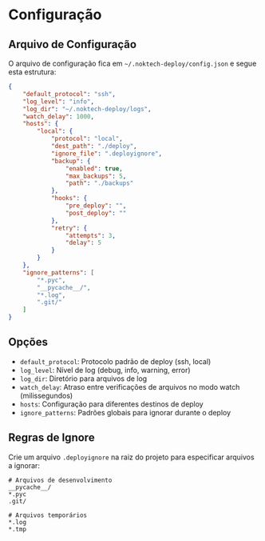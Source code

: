 # Configuração

## Arquivo de Configuração

O arquivo de configuração fica em `~/.noktech-deploy/config.json` e segue esta estrutura:

```json
{
    "default_protocol": "ssh",
    "log_level": "info",
    "log_dir": "~/.noktech-deploy/logs",
    "watch_delay": 1000,
    "hosts": {
        "local": {
            "protocol": "local",
            "dest_path": "./deploy",
            "ignore_file": ".deployignore",
            "backup": {
                "enabled": true,
                "max_backups": 5,
                "path": "./backups"
            },
            "hooks": {
                "pre_deploy": "",
                "post_deploy": ""
            },
            "retry": {
                "attempts": 3,
                "delay": 5
            }
        }
    },
    "ignore_patterns": [
        "*.pyc",
        "__pycache__/",
        "*.log",
        ".git/"
    ]
}
```

## Opções

- `default_protocol`: Protocolo padrão de deploy (ssh, local)
- `log_level`: Nível de log (debug, info, warning, error)
- `log_dir`: Diretório para arquivos de log
- `watch_delay`: Atraso entre verificações de arquivos no modo watch (milissegundos)
- `hosts`: Configuração para diferentes destinos de deploy
- `ignore_patterns`: Padrões globais para ignorar durante o deploy

## Regras de Ignore

Crie um arquivo `.deployignore` na raiz do projeto para especificar arquivos a ignorar:

```text
# Arquivos de desenvolvimento
__pycache__/
*.pyc
.git/

# Arquivos temporários
*.log
*.tmp
``` 